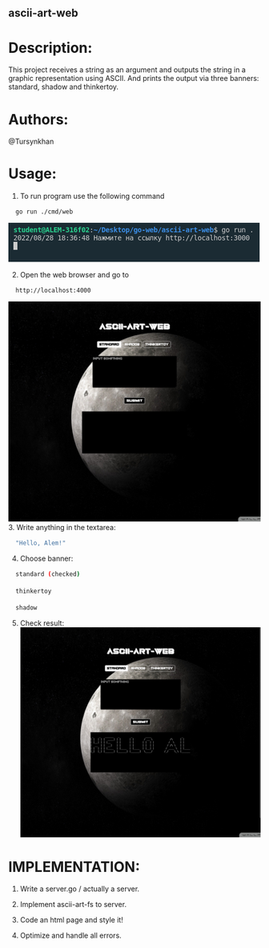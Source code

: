 ## ascii-art-web

# Description:
This project receives a string as an argument and outputs the string in a graphic representation using ASCII. And prints the output via three banners: standard, shadow and thinkertoy.
# Authors:
@Tursynkhan
# Usage:
1. To run program use  the following command

```bash
  go run ./cmd/web
```
![terminal](./ui/src-readme/start-server.png)

2. Open the web browser and go to 

```bash
  http://localhost:4000
```
![home-page](./ui/src-readme/home.png)
3. Write anything in the textarea:
```bash
  "Hello, Alem!"
```
4. Choose banner:

```bash
  standard (checked)

  thinkertoy

  shadow
```
5. Check result:
 ![result](./ui/src-readme/result.png)     

# IMPLEMENTATION: 

  1.  Write a server.go / actually a server.

 2.   Implement ascii-art-fs to server.

   3. Code an html page and style it!

 4.   Optimize and handle all errors.
